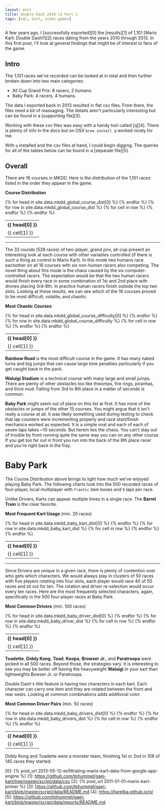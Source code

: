 ```yaml
---
layout: post
title: Double Dash 2010-13 Part 1
tags: [sql, kart, video-games]
---
```


A few years ago, I [successfully exported][0] the [results][1] of 1,101 [Mario Kart: Double Dash!!][2] races dating from the years 2010 through 2013. In this first post, I'll look at general findings that might be of interest to fans of the game.

## Intro

The 1,101 races we've recorded can be looked at in total and then further broken down into two main categories:

- All Cup Grand Prix: 8 racers, 2 humans.
- Baby Park: 4 racers, 4 humans.

The data I exported back in 2013 resulted in flat csv files. From there, the files need a bit of massaging. The details aren't particularly interesting but can be found in a [supporting file][3].

Working with these csv files was easy with a handy tool called [q][4]. There is plenty of info in the docs but on OSX `brew install q` worked nicely for me.

With `q` installed and the csv files at hand, I could begin digging. The queries for all of the tables below can be found in a [separate file][5].

## Overall

There are 16 courses in MKDD. Here is the distribution of the 1,101 races listed in the order they appear in the game.

__Course Distribution__

<table class="table"><tbody>
<tr>
  {% for head in site.data.mkdd_global_course_dist[0] %}
    <th>{{ head[0] }}</th>
  {% endfor %}
</tr>
{% for row in site.data.mkdd_global_course_dist %}
  <tr>
  {% for cell in row %}
    <td>{{ cell[1] }}</td>
  {% endfor %}
  </tr>
{% endfor %}
</tbody></table>

---

The 33 rounds (528 races) of two-player, grand prix, all-cup present an interesting look at each course with other variables controlled (if there is such a thing as control in Mario Kart). In this mode two humans race eachother on all 16 courses with six non-human racers also competing. The novel thing about this mode is the chaos caused by the six computer-controlled racers. The expectation would be that the two human racers would finish every race in some combination of 1st and 2nd place with drones placing 3rd-8th. In practice human racers finish outside the top two slots. Looking at these results, we can see which of the 16 courses proved to be most difficult, volatile, and chaotic.

__Most Chaotic Courses__

<table class="table"><tbody>
<tr>
  {% for head in site.data.mkdd_global_course_difficulty[0] %}
    <th>{{ head[0] }}</th>
  {% endfor %}
</tr>
{% for row in site.data.mkdd_global_course_difficulty %}
  <tr>
  {% for cell in row %}
    <td>{{ cell[1] }}</td>
  {% endfor %}
  </tr>
{% endfor %}
</tbody></table>

**Rainbow Road** is the most difficult course in the game. It has many naked turns and big jumps that can cause large time penalties particularly if you get caught back in the pack.

**Waluigi Stadium** is a technical course with many large and small jumps. There are plenty of other obstacles too like thwomps, fire rings, piranhas, and thick mud. Falling from 3rd to 8th place in a matter of seconds is common.

**Baby Park** might seem out of place on this list at first. It has none of the obstacles or jumps of the other 15 courses. You might argue that it isn't really a _course_ at all. It was likely something used during testing to check that lap counters were incrementing properly and race start/finish mechanics worked as expected. It is a simple oval and each of each of seven laps takes ~10 seconds. But herein lies the chaos. You can't stay out of trouble by front running quite the same way you can on any other course. If you get too far out in front you run into the back of the 8th place racer and you're right back in the fray.

# Baby Park

The Course Distribution above brings to light how much we've enjoyed playing Baby Park. The following charts look into the 500 recorded races of four-player, local multiplayer with `frantic` item boxes and `9` laps per race.

Unlike Drivers, Karts can appear multiple times in a single race. The **Barrel Train** is the clear favorite.

__Most Frequent Kart Usage__ (min. 20 races)

<table class="table"><tbody>
<tr>
  {% for head in site.data.mkdd_baby_kart_dist[0] %}
    <th>{{ head[0] }}</th>
  {% endfor %}
</tr>
{% for row in site.data.mkdd_baby_kart_dist %}
  <tr>
  {% for cell in row %}
    <td>{{ cell[1] }}</td>
  {% endfor %}
  </tr>
{% endfor %}
</tbody></table>

---

Since Drivers are unique in a given race, there is plenty of contention over who gets which characters. We would always play in clusters of 50 races with five players rotating into four slots, each player would race 40 of 50 races and sit out for ten. The rotation and driver re-selection would occur every ten races. Here are the most frequently selected characters, again, specifically in the 500 four-player races at Baby Park.

__Most Common Drivers__ (min. 100 races)

<table class="table"><tbody>
<tr>
  {% for head in site.data.mkdd_baby_driver_dist[0] %}
    <th>{{ head[0] }}</th>
  {% endfor %}
</tr>
{% for row in site.data.mkdd_baby_driver_dist %}
  <tr>
  {% for cell in row %}
    <td>{{ cell[1] }}</td>
  {% endfor %}
  </tr>
{% endfor %}
</tbody></table>

**Toadette**, **Diddy Kong**, **Toad**, **Koopa**, **Browser Jr.**, and **Paratroopa** were picked in all 500 races. Beyond those, the strategies vary. It is interesting to see you may be better off having the heavyweight **Waluigi** in your kart than lightweights Bowser Jr. or Paratroopa.

Double Dash's title feature is having two characters in each kart. Each character can carry one item and they are rotated between the front and rear seats. Looking at common combinations adds additional color.

__Most Common Driver Pairs__ (min. 50 races)

<table class="table"><tbody>
<tr>
  {% for head in site.data.mkdd_baby_drivers_dist[0] %}
    <th>{{ head[0] }}</th>
  {% endfor %}
</tr>
{% for row in site.data.mkdd_baby_drivers_dist %}
  <tr>
  {% for cell in row %}
    <td>{{ cell[1] }}</td>
  {% endfor %}
  </tr>
{% endfor %}
</tbody></table>

Diddy Kong and Toadette were a monster team, finishing 1st or 2nd in 108 of 145 races they started.

  [0]: {% post_url 2013-05-12-exfiltrating-mario-kart-data-from-google-app-engine %}
  [1]: https://github.com/tphummel/gaej-kart/tree/master/script/data/csv
  [2]: {% post_url 2011-01-01-mario-kart-primer %}
  [3]: https://github.com/tphummel/gaej-kart/blob/master/script/data/README.md
  [4]: https://harelba.github.io/q/
  [5]: https://github.com/tphummel/gaej-kart/blob/master/script/data/reports/README.md
